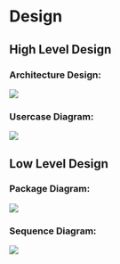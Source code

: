 # Design

## High Level Design 

### Architecture Design:

![](https://github.com/Veerapaneni-Deepika/StepIn_program/blob/main/2_Design/High_Level_diagram.png)

### Usercase Diagram:

![](https://github.com/Veerapaneni-Deepika/StepIn_program/blob/main/2_Design/Usercase%20Diagram.png)

## Low Level Design 

### Package Diagram:

![](https://github.com/Veerapaneni-Deepika/StepIn_program/blob/main/2_Design/Low%20Level%20Diagram.jpg)

### Sequence Diagram:

![](https://github.com/Veerapaneni-Deepika/StepIn_program/blob/main/2_Design/Sequence%20diagram.png)

